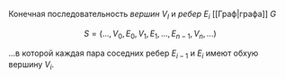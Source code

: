 Конечная последовательность *вершин* $V_I$ и *ребер* $E_i$ [[Граф|графа]] $G$

$$
S = (... ,V_0, E_0, V_1, E_1, ..., E_{n-1}, V_n, ...)
$$

...в которой каждая пара соседних ребер $E_{i-1}$ и $E_{i}$ имеют обхую вершину $V_i$.